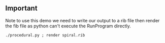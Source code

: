 ## Important

Note to use this demo we need to write our output to a rib file then render the fib file as python can't execute the RunProgram directly.

```
./procedural.py ; render spiral.rib
```